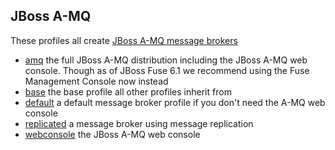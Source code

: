 ## JBoss A-MQ

These profiles all create [JBoss A-MQ message brokers](http://www.jboss.org/products/amq)

* [amq](/fabric/profiles/mq/amq.profile) the full JBoss A-MQ distribution including the JBoss A-MQ web console. Though as of JBoss Fuse 6.1 we recommend using the Fuse Management Console now instead
* [base](/fabric/profiles/mq/base.profile) the base profile all other profiles inherit from
* [default](/fabric/profiles/mq/default.profile) a default message broker profile if you don't need the A-MQ web console
* [replicated](/fabric/profiles/mq/replicated.profile) a message broker using message replication
* [webconsole](/fabric/profiles/mq/webconsole.profile) the JBoss A-MQ web console
